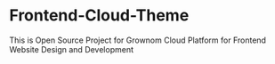 # Frontend-Cloud-Theme
This is Open Source Project for Grownom Cloud Platform for Frontend Website Design and Development
